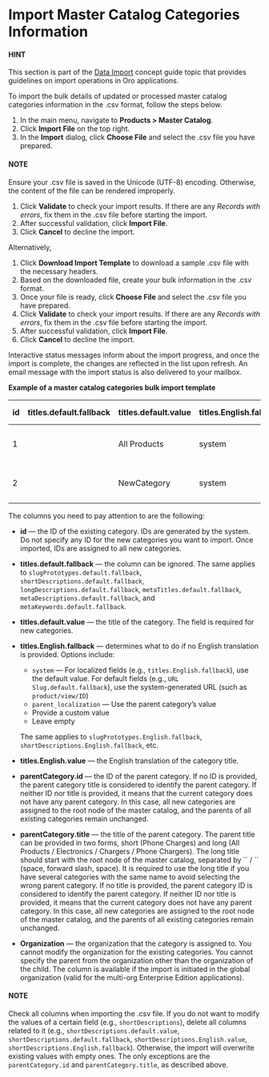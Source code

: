 <a id="user-import-master-catalog-categories"></a>

# Import Master Catalog Categories Information

#### HINT
This section is part of the [Data Import](../../../concept-guides/administration/data-import/index.md#concept-guide-data-import) concept guide topic that provides guidelines on import operations in Oro applications.

To import the bulk details of updated or processed master catalog categories information in the .csv format, follow the steps below.

1. In the main menu, navigate to **Products > Master Catalog**.
2. Click **Import File** on the top right.
3. In the **Import** dialog, click **Choose File** and select the .csv file you have prepared.

#### NOTE
Ensure your .csv file is saved in the Unicode (UTF-8) encoding. Otherwise, the content of the file can be rendered improperly.

1. Click **Validate** to check your import results. If there are any *Records with errors*, fix them in the .csv file before starting the import.
2. After successful validation, click **Import File**.
3. Click **Cancel** to decline the import.

Alternatively,

1. Click **Download Import Template** to download a sample .csv file with the necessary headers.
2. Based on the downloaded file, create your bulk information in the .csv format.
3. Once your file is ready, click **Choose File** and select the .csv file you have prepared.
4. Click **Validate** to check your import results. If there are any *Records with errors*, fix them in the .csv file before starting the import.
5. After successful validation, click **Import File**.
6. Click **Cancel** to decline the import.

Interactive status messages inform about the import progress, and once the import is complete, the changes are reflected in the list upon refresh. An email message with the import status is also delivered to your mailbox.

**Example of a master catalog categories bulk import template**

|   id | titles.default.fallback   | titles.default.value   | titles.English.fallback   | titles.English.value   | parentCategory.id   | parentCategory.title   | Organization (EE feature)   | slugPrototypes.default.fallback   | slugPrototypes.default.value   | slugPrototypes.English.fallback   | slugPrototypes.English.value   | shortDescriptions.default.fallback   | shortDescriptions.default.value       | shortDescriptions.English.fallback   | shortDescriptions.English.value               | longDescriptions.default.fallback   | longDescriptions.default.value   | longDescriptions.English.fallback   | longDescriptions.English.value        | metaTitles.default.fallback   | metaTitles.default.value   | metaTitles.English.fallback   | metaTitles.English.value        | metaDescriptions.default.fallback   | metaDescriptions.default.value   | metaDescriptions.English.fallback   | metaDescriptions.English.value        | metaKeywords.default.fallback   | metaKeywords.default.value   | metaKeywords.English.fallback   | metaKeywords.English.value         |
|------|---------------------------|------------------------|---------------------------|------------------------|---------------------|------------------------|-----------------------------|-----------------------------------|--------------------------------|-----------------------------------|--------------------------------|--------------------------------------|---------------------------------------|--------------------------------------|-----------------------------------------------|-------------------------------------|----------------------------------|-------------------------------------|---------------------------------------|-------------------------------|----------------------------|-------------------------------|---------------------------------|-------------------------------------|----------------------------------|-------------------------------------|---------------------------------------|---------------------------------|------------------------------|---------------------------------|------------------------------------|
|    1 |                           | All Products           | system                    |                        |                     |                        | Oro Inc.                    |                                   |                                | system                            |                                |                                      | <p>All Products short description</p> |                                      | <p>All Products english short description</p> |                                     | All products long description    |                                     | All Products english long description |                               | All Products Meta Title    |                               | All Products English Meta Title |                                     | All Products Meta Description    |                                     | All Products English Meta Description |                                 | All Products Meta Keywords   |                                 | All Products English Meta Keywords |
|    2 |                           | NewCategory            | system                    |                        | 1                   | All Products           | Oro Inc.                    |                                   | new-category                   |                                   | new-category-en                |                                      | <p>NewCategory short description</p>  |                                      | <p>NewCategory english short description</p>  |                                     | NewCategory long description     |                                     | NewCategory english long description  |                               | NewCategory Meta Title     |                               | NewCategory English Meta Title  |                                     | NewCategory Meta Description     |                                     | NewCategory English Meta Description  |                                 | NewCategory Meta Keywords    |                                 | NewCategory English Meta Keywords  |

The columns you need to pay attention to are the following:

* **id** — the ID of the existing category. IDs are generated by the system. Do not specify any ID for the new categories you want to import. Once imported, IDs are assigned to all new categories.
* **titles.default.fallback** — the column can be ignored. The same applies to `slugPrototypes.default.fallback`, `shortDescriptions.default.fallback`, `longDescriptions.default.fallback`, `metaTitles.default.fallback`, `metaDescriptions.default.fallback`, and `metaKeywords.default.fallback`.
* **titles.default.value** — the title of the category. The field is required for new categories.
* **titles.English.fallback** — determines what to do if no English translation is provided. Options include:
  * `system` — For localized fields (e.g., `titles.English.fallback`), use the default value. For default fields (e.g., `URL Slug.default.fallback`), use the system-generated URL (such as `product/view/ID`)
  * `parent_localization` — Use the parent category’s value
  * Provide a custom value
  * Leave empty

  The same applies to `slugPrototypes.English.fallback`, `shortDescriptions.English.fallback`, etc.
* **titles.English.value** — the English translation of the category title.
* **parentCategory.id** — the ID of the parent category. If no ID is provided, the parent category title is considered to identify the parent category. If neither ID nor title is provided, it means that the current category does not have any parent category. In this case, all new categories are assigned to the root node of the master catalog, and the parents of all existing categories remain unchanged.
* **parentCategory.title** — the title of the parent category. The parent title can be provided in two forms, short (Phone Charges) and long (All Products / Electronics / Chargers / Phone Chargers). The long title should start with the root node of the master catalog, separated by \`\` / \`\` (space, forward slash, space). It is required to use the long title if you have several categories with the same name to avoid selecting the wrong parent category. If no title is provided, the parent category ID is considered to identify the parent category. If neither ID nor title is provided, it means that the current category does not have any parent category. In this case, all new categories are assigned to the root node of the master catalog, and the parents of all existing categories remain unchanged.
* **Organization** — the organization that the category is assigned to. You cannot modify the organization for the existing categories. You cannot specify the parent from the organization other than the organization of the child. The column is available if the import is initiated in the global organization (valid for the multi-org Enterprise Edition applications).

#### NOTE
Check all columns when importing the .csv file. If you do not want to modify the values of a certain field (e.g., `shortDescriptions`), delete all columns related to it (e.g., `shortDescriptions.default.value`, `shortDescriptions.default.fallback`, `shortDescriptions.English.value`, `shortDescriptions.English.fallback`). Otherwise, the import will overwrite existing values with empty ones. The only exceptions are the `parentCategory.id` and `parentCategory.title`, as described above.
